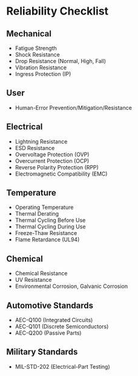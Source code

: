 # Reliability Checklist

## Mechanical

* Fatigue Strength
* Shock Resistance
* Drop Resistance (Normal, High, Fall)
* Vibration Resistance
* Ingress Protection (IP)

## User

* Human-Error Prevention/Mitigation/Resistance

## Electrical

* Lightning Resistance
* ESD Resistance
* Overvoltage Protection (OVP)
* Overcurrent Protection (OCP)
* Reverse Polarity Protection (RPP)
* Electromagnetic Compatibility (EMC)

## Temperature

* Operating Temperature
* Thermal Derating
* Thermal Cycling Before Use
* Thermal Cycling During Use
* Freeze-Thaw Resistance
* Flame Retardance (UL94)

## Chemical

* Chemical Resistance
* UV Resistance
* Environmental Corrosion, Galvanic Corrosion

## Automotive Standards

* AEC-Q100 (Integrated Circuits)
* AEC-Q101 (Discrete Semiconductors)
* AEC-Q200 (Passive Parts)

## Military Standards

* MIL-STD-202 (Electrical-Part Testing)
